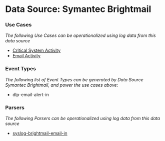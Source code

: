 Data Source: Symantec Brightmail
================================

### Use Cases

_The following Use Cases can be operationalized using log data from this data source_

* [Critical System Activity](usecase_critical_system_activity.md)
* [Email Activity](usecase_email_activity.md)


### Event Types

_The following list of Event Types can be generated by Data Source Symantec Brightmail, and power the use cases above:_

- dlp-email-alert-in


### Parsers

_The following Parsers can be operationalized using log data from this data source_

* [syslog-brightmail-email-in](parserContent_syslog-brightmail-email-in.md)
